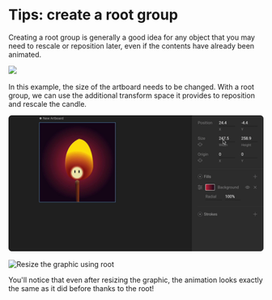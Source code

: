 # Tips: create a root group

Creating a root group is generally a good idea for any object that you may need to rescale or reposition later, even if the contents have already been animated. 

![](../../../.gitbook/assets/root_fixed2.gif)

In this example, the size of the artboard needs to be changed. With a root group, we can use the additional transform space it provides to reposition and rescale the candle.

![Resize the Artboard](../../../.gitbook/assets/root_part1.gif)

![Resize the graphic using root](../../../.gitbook/assets/root_part2.gif)

You'll notice that even after resizing the graphic, the animation looks exactly the same as it did before thanks to the root! 

 

